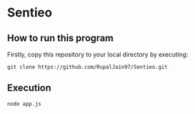 # Sentieo

## How to run this program

Firstly, copy this repository to your local directory by executing:

```
git clone https://github.com/RupalJain97/Sentieo.git
```

## Execution 

```
node app.js
```